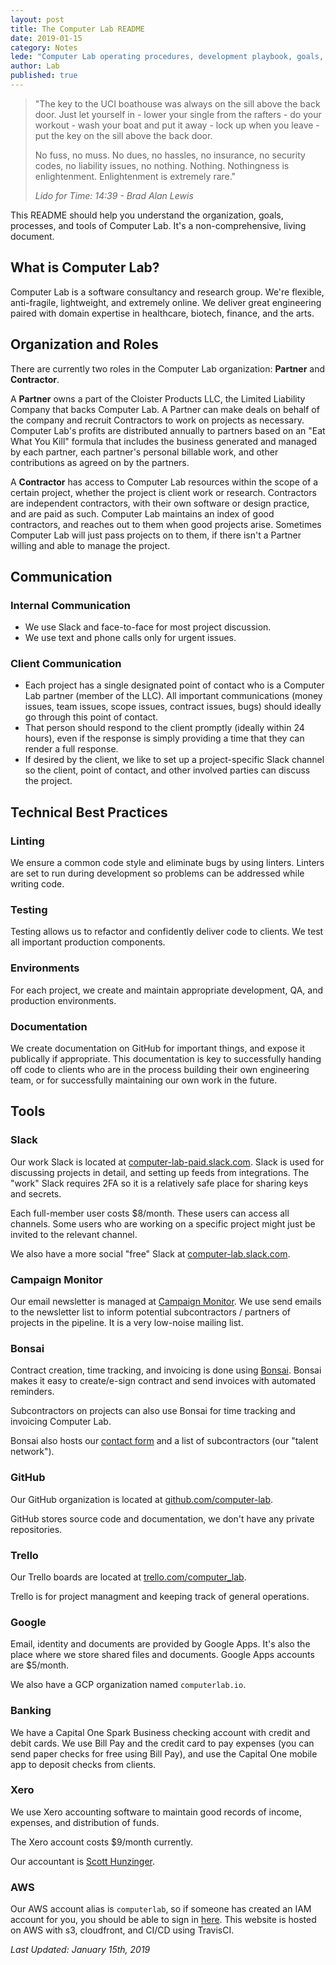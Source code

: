 ```yaml
---
layout: post
title: The Computer Lab README
date: 2019-01-15
category: Notes
lede: "Computer Lab operating procedures, development playbook, goals, and tools."
author: Lab
published: true
---
```


> "The key to the UCI boathouse was always on the sill above the back door. Just
> let yourself in - lower your single from the rafters - do your workout - wash your
> boat and put it away - lock up when you leave - put the key on the sill above
> the back door.
>
> No fuss, no muss. No dues, no hassles, no insurance, no security codes, no
> liability issues, no nothing. Nothing. Nothingness is enlightenment.
> Enlightenment is extremely rare."
>
> *Lido for Time: 14:39 - Brad Alan Lewis*


This README should help you understand the organization, goals, processes, and
tools of Computer Lab. It's a non-comprehensive, living document.

## What is Computer Lab?

Computer Lab is a software consultancy and research group. We're flexible,
anti-fragile, lightweight, and extremely online. We deliver great engineering
paired with domain expertise in healthcare, biotech, finance, and the arts.

## Organization and Roles

There are currently two roles in the Computer Lab organization: **Partner** and
**Contractor**.

A **Partner** owns a part of the Cloister Products LLC, the Limited Liability
Company that backs Computer Lab.  A Partner can make deals on behalf of the
company and recruit Contractors to work on projects as necessary. Computer
Lab's profits are distributed annually to partners based on an "Eat What You
Kill" formula that includes the business generated and managed by each partner,
each partner's personal billable work, and other contributions as agreed on by
the partners. 

A **Contractor** has access to Computer Lab resources within the scope of a
certain project, whether the project is client work or research. Contractors are
independent contractors, with their own software or design practice, and are
paid as such. Computer Lab maintains an index of good contractors, and reaches
out to them when good projects arise. Sometimes Computer Lab will just pass
projects on to them, if there isn't a Partner willing and able to manage the
project. 

## Communication

### Internal Communication
- We use Slack and face-to-face for most project discussion.
- We use text and phone calls only for urgent issues.

### Client Communication
- Each project has a single designated point of contact who is a Computer Lab
  partner (member of the LLC). All important communications (money issues, team
  issues, scope issues, contract issues, bugs) should ideally go through this
  point of contact.
- That person should respond to the client promptly (ideally within 24 hours),
  even if the response is simply providing a time that they can render a full
  response.
- If desired by the client, we like to set up a project-specific Slack channel
  so the client, point of contact, and other involved parties can discuss the
  project. 

## Technical Best Practices

### Linting 

We ensure a common code style and eliminate bugs by using linters. Linters
are set to run during development so problems can be addressed while writing
code.

### Testing

Testing allows us to refactor and confidently deliver code to clients. We test
all important production components.

### Environments

For each project, we create and maintain appropriate development, QA, and
production environments. 

### Documentation

We create documentation on GitHub for important things, and expose it publically
if appropriate. This documentation is key to successfully handing off code to
clients who are in the process building their own engineering team, or for
successfully maintaining our own work in the future.

## Tools

### Slack

Our work Slack is located at
[computer-lab-paid.slack.com](https://computer-lab-paid.slack.com). Slack is
used for discussing projects in detail, and setting up feeds from integrations.
The "work" Slack requires 2FA so it is a relatively safe place for sharing keys
and secrets.

Each full-member user costs $8/month. These users can access all channels. Some
users who are working on a specific project might just be invited to the
relevant channel.

We also have a more social "free" Slack at
[computer-lab.slack.com](https://computer-lab.slack.com).

### Campaign Monitor

Our email newsletter is managed at [Campaign
Monitor](https://computerlab.createsend.com).  We use send emails to the
newsletter list to inform potential subcontractors / partners of projects in the
pipeline. It is a very low-noise mailing list.

### Bonsai

Contract creation, time tracking, and invoicing is done using
[Bonsai](https://app.hellobonsai.com/). Bonsai makes it easy to create/e-sign
contract and send invoices with automated reminders.

Subcontractors on projects can also use Bonsai for time tracking and invoicing
Computer Lab.

Bonsai also hosts our [contact form](https://app.hellobonsai.com/) and a list of
subcontractors (our "talent network").

### GitHub

Our GitHub organization is located at [github.com/computer-lab](https://github.com/computer-lab).

GitHub stores source code and documentation, we don't have any private repositories.

### Trello

Our Trello boards are located at [trello.com/computer_lab](https://trello.com/computer_lab).

Trello is for project managment and keeping track of general operations.

### Google

Email, identity and documents are provided by Google Apps. It's also the place where we
store shared files and documents.  Google Apps accounts are $5/month.

We also have a GCP organization named `computerlab.io`.

### Banking

We have a Capital One Spark Business checking account with credit and debit
cards.  We use Bill Pay and the credit card to pay expenses (you
can send paper checks for free using Bill Pay), and use the Capital One mobile
app to deposit checks from clients.

### Xero

We use Xero accounting software to maintain good records of income, expenses,
and distribution of funds.

The Xero account costs $9/month currently.

Our accountant is [Scott Hunzinger](http://www.hunzingerpc.com/).

### AWS

Our AWS account alias is `computerlab`, so if someone has created an IAM account
for you, you should be able to sign in
[here](https://computerlab.signin.aws.amazon.com/console/). This website is
hosted on AWS with s3, cloudfront, and CI/CD using TravisCI.


*Last Updated: January 15th, 2019*
